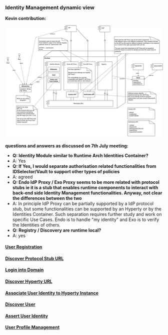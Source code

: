 ### Identity Management dynamic view

**Kevin contribution:**

![Kevin proposal](identity-kevin.png)

**questions and answers as discussed on 7th July meeting:**

* **Q: Identity Module similar to Runtime Arch Identities Container?**
* A: Yes
* **Q: If Yes, I would separate authorisation related functionalities from IDSelector/Vault to support other types of policies**
* A: agreed
* **Q: Endo IdP Proxy / Exo Proxy seems to be more related with protocol stubs ie it is a stub that enables runtime components to interact with back-end side Identity Management functionalities. Anyway, not clear the differences between the two**
* A: In principle IdP Proxy can be partially supported by a IdP protocol stub, but some functionalities can be supported by an Hyperty or by the Identities Container. Such separation requires further study and work on specific Use Cases. Endo is to handle "my identity" and Exo is to verify the Identities of others.
* **Q: Registry / Discovery are runtime local?**
* A: yes


#### [User Registration](user-registration.md)

#### [Discover Protocol Stub URL](discover-protostub-url.md)

#### [Login into Domain](domain-login.md)

#### [Discover Hyperty URL](discover-hyperty-url.md)

#### [Associate User Identity to Hyperty Instance](user-to-hyperty-binding.md)

#### [Discover User](discover-user.md)

#### [Assert User Identity](user-identity-assertion.md)

#### [User Profile Management](user-profile-management.md)

